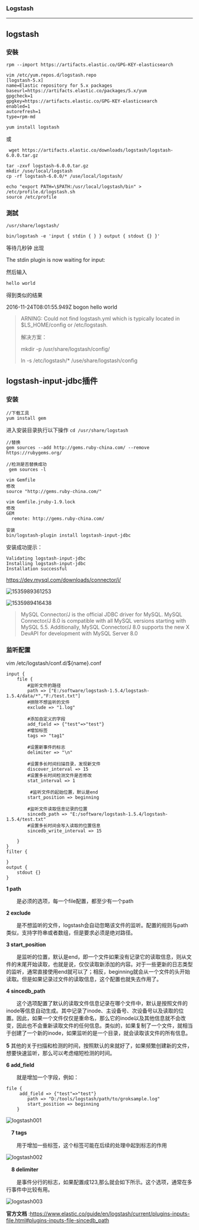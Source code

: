 ### Logstash

---

## logstash

### 安裝

````
rpm --import https://artifacts.elastic.co/GPG-KEY-elasticsearch
````

````
vim /etc/yum.repos.d/logstash.repo
[logstash-5.x]
name=Elastic repository for 5.x packages
baseurl=https://artifacts.elastic.co/packages/5.x/yum
gpgcheck=1
gpgkey=https://artifacts.elastic.co/GPG-KEY-elasticsearch
enabled=1
autorefresh=1
type=rpm-md
````

````
yum install logstash
````

或

````
 wget https://artifacts.elastic.co/downloads/logstash/logstash-6.0.0.tar.gz
````

````
tar -zxvf logstash-6.0.0.tar.gz
mkdir /use/local/logstash
cp -rf logstash-6.0.0/* /use/local/logstash/
````

````
echo "export PATH=\$PATH:/usr/local/logstash/bin" > /etc/profile.d/logstash.sh
source /etc/profile
````



### 測試

````
/usr/share/logstash/
````

````
bin/logstash -e 'input { stdin { } } output { stdout {} }'
````

等待几秒钟 出现  

The stdin plugin is now waiting for input:

然后输入

````
hello world
````

得到类似的结果

2016-11-24T08:01:55.949Z bogon hello world

>ARNING: Could not find logstash.yml which is typically located in $LS_HOME/config or /etc/logstash.
>
>解决方案：
>
>	mkdir -p /usr/share/logstash/config/
>
>	ln -s /etc/logstash/* /use/share/logstash/config



## logstash-input-jdbc插件

### 安装

````
//下载工具
yum install gem
````

进入安装目录执行以下操作 ``cd /usr/share/logstash``

````
//替换
gem sources --add http://gems.ruby-china.com/ --remove https://rubygems.org/ 
````

````
//检测是否替换成功
 gem sources -l
````

````
vim Gemfile
修改
source "http://gems.ruby-china.com/"
````

````
vim Gemfile.jruby-1.9.lock
修改
GEM
  remote: http://gems.ruby-china.com/
````

````
安装
bin/logstash-plugin install logstash-input-jdbc
````

安装成功提示：

````
Validating logstash-input-jdbc
Installing logstash-input-jdbc
Installation successful
````

https://dev.mysql.com/downloads/connector/j/

![1535989361253](https://github.com/jackylee92/Blog/blob/master/Images/mysql-connect-java001.png?raw=true)

![1535989416438](https://github.com/jackylee92/Blog/blob/master/Images/mysql-connect-java002.png?raw=true)

> MySQL Connector/J is the official JDBC driver for MySQL. MySQL Connector/J 8.0 is compatible with all MySQL versions starting with MySQL 5.5. Additionally, MySQL Connector/J 8.0 supports the new X DevAPI for development with MySQL Server 8.0

### 监听配置

vim /etc/logstash/conf.d/${name}.conf

````
input {
    file {
        #监听文件的路径
        path => ["E:/software/logstash-1.5.4/logstash-1.5.4/data/*","F:/test.txt"]
        #排除不想监听的文件
        exclude => "1.log"
        
        #添加自定义的字段
        add_field => {"test"=>"test"}
        #增加标签
        tags => "tag1"

        #设置新事件的标志
        delimiter => "\n"

        #设置多长时间扫描目录，发现新文件
        discover_interval => 15
        #设置多长时间检测文件是否修改
        stat_interval => 1

         #监听文件的起始位置，默认是end
        start_position => beginning

        #监听文件读取信息记录的位置
        sincedb_path => "E:/software/logstash-1.5.4/logstash-1.5.4/test.txt"
        #设置多长时间会写入读取的位置信息
        sincedb_write_interval => 15
        
    }
}
filter {
    
}
output {
    stdout {}
}
````

**1 path**

　　是必须的选项，每一个file配置，都至少有一个path

**2 exclude**

　　是不想监听的文件，logstash会自动忽略该文件的监听。配置的规则与path类似，支持字符串或者数组，但是要求必须是绝对路径。

**3 start_position**

　　是监听的位置，默认是end，即一个文件如果没有记录它的读取信息，则从文件的末尾开始读取，也就是说，仅仅读取新添加的内容。对于一些更新的日志类型的监听，通常直接使用end就可以了；相反，beginning就会从一个文件的头开始读取。但是如果记录过文件的读取信息，这个配置也就失去作用了。

**4 sincedb_path**

　　这个选项配置了默认的读取文件信息记录在哪个文件中，默认是按照文件的inode等信息自动生成。其中记录了inode、主设备号、次设备号以及读取的位置。因此，如果一个文件仅仅是重命名，那么它的inode以及其他信息就不会改变，因此也不会重新读取文件的任何信息。类似的，如果复制了一个文件，就相当于创建了一个新的inode，如果监听的是一个目录，就会读取该文件的所有信息。

**5**  其他的关于扫描和检测的时间，按照默认的来就好了，如果频繁创建新的文件，想要快速监听，那么可以考虑缩短检测的时间。

**6 add_field**

　　就是增加一个字段，例如：

````
file {
     add_field => {"test"=>"test"}
        path => "D:/tools/logstash/path/to/groksample.log"
        start_position => beginning
    }
````

![logstash001](https://github.com/jackylee92/Blog/blob/master/Images/logstash001.png?raw=true)

　**7 tags**

　　用于增加一些标签，这个标签可能在后续的处理中起到标志的作用

![logstash002](https://github.com/jackylee92/Blog/blob/master/Images/logstash002.png?raw=true)

　**8 delimiter**

　　是事件分行的标志，如果配置成123,那么就会如下所示。这个选项，通常在多行事件中比较有用。

![logstash003](https://github.com/jackylee92/Blog/blob/master/Images/logstash003.png?raw=true)

__官方文档__ :<https://www.elastic.co/guide/en/logstash/current/plugins-inputs-file.html#plugins-inputs-file-sincedb_path>


